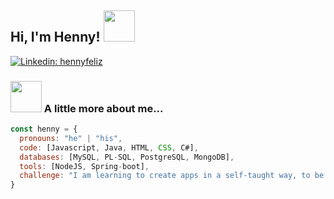 <h2> Hi, I'm Henny! <img src="./public/dino.gif" width="50"></h2>


[![Linkedin: hennyfeliz](https://img.shields.io/badge/-thaianebraga-blue?style=flat-square&logo=Linkedin&logoColor=white&link=https://www.linkedin.com/in/hennyfeliz/)](https://www.linkedin.com/in/henny-m-feliz-ferreras-392a61202/)


### <img src="https://media.giphy.com/media/VgCDAzcKvsR6OM0uWg/giphy.gif" width="50"> A little more about me...  

```javascript
const henny = {
  pronouns: "he" | "his",
  code: [Javascript, Java, HTML, CSS, C#],
  databases: [MySQL, PL-SQL, PostgreSQL, MongoDB],
  tools: [NodeJS, Spring-boot],
  challenge: "I am learning to create apps in a self-taught way, to be a full-stack programmer!".
}
```


